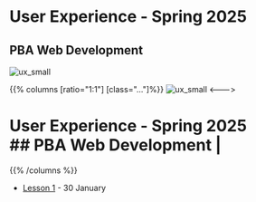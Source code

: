 # User Experience - Spring 2025
## PBA Web Development
![ux_small](https://github.com/user-attachments/assets/301941d6-924d-424f-9c95-b3a431c98f0b)

{{% columns [ratio="1:1"] [class="..."]%}}
![ux_small](https://github.com/user-attachments/assets/301941d6-924d-424f-9c95-b3a431c98f0b)
<--->
# User Experience - Spring 2025<br>## PBA Web Development |
{{% /columns %}}
    

- [Lesson 1](https://github.com/arturomorarioja-kea/WD_UX_F25/blob/main/Lesson01/README.md) - 30 January
